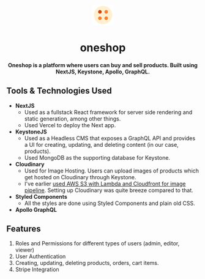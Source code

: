 <p align="center">
  <a href="https://oneshop.rajrajhans.com">
    <img alt="OneShop" src="docs/logo.png" width="55"/>
  </a>
</p>

<h1 align="center">
  oneshop
</h1>

<h4 align="center">
  Oneshop is a platform where users can buy and sell products. Built using NextJS, Keystone, Apollo, GraphQL. 
</h4>

## Tools & Technologies Used 
- **NextJS**
  - Used as a fullstack React framework for server side rendering and static generation, among other things.
  - Used Vercel to deploy the Next app.
- **KeystoneJS**
  - Used as a Headless CMS that exposes a GraphQL API and provides a UI for creating, updating, and deleting content (in our case, products).
  - Used MongoDB as the supporting database for Keystone. 
- **Cloudinary**
  - Used for Image Hosting. Users can upload images of products which get hosted on Cloudinary through Keystone. 
  - I've earlier [used AWS S3 with Lambda and Cloudfront for image pipeline](https://rajrajhans.com/2021/05/auto-resize-s3-using-lambda-triggers/s). Setting up Cloudinary was quite breeze compared to that.
- **Styled Components**
  - All the styles are done using Styled Components and plain old CSS.
- **Apollo GraphQL**

## Features
1. Roles and Permissions for different types of users (admin, editor, viewer)
2. User Authentication
3. Creating, updating, deleting products, orders, cart items.
4. Stripe Integration